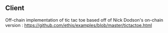 ## Client

Off-chain implementation of tic tac toe based off of Nick Dodson's on-chain version : https://github.com/ethjs/examples/blob/master/tictactoe.html

